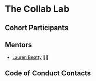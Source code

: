 # The Collab Lab

## Cohort Participants

## Mentors

- [Lauren Beatty](https://github.com/laurenmbeatty) 👩‍🎤

## Code of Conduct Contacts
